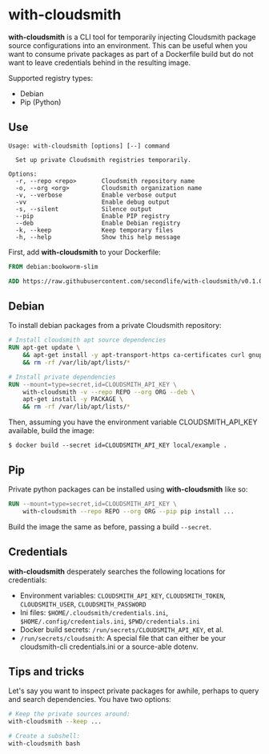 # with-cloudsmith

**with-cloudsmith** is a CLI tool for temporarily injecting Cloudsmith package
source configurations into an environment. This can be useful when you want
to consume private packages as part of a Dockerfile build but do not want to
leave credentials behind in the resulting image.

Supported registry types:

- Debian
- Pip (Python)

## Use

```text
Usage: with-cloudsmith [options] [--] command

  Set up private Cloudsmith registries temporarily.

Options:
  -r, --repo <repo>       Cloudsmith repository name
  -o, --org <org>         Cloudsmith organization name
  -v, --verbose           Enable verbose output
  -vv                     Enable debug output
  -s, --silent            Silence output
  --pip                   Enable PIP registry
  --deb                   Enable Debian registry
  -k, --keep              Keep temporary files
  -h, --help              Show this help message
```

First, add **with-cloudsmith** to your Dockerfile:
```dockerfile
FROM debian:bookworm-slim

ADD https://raw.githubusercontent.com/secondlife/with-cloudsmith/v0.1.0/with-cloudsmith /usr/bin/
```

## Debian

To install debian packages from a private Cloudsmith repository:
```dockerfile
# Install cloudsmith apt source dependencies
RUN apt-get update \
    && apt-get install -y apt-transport-https ca-certificates curl gnupg \
    && rm -rf /var/lib/apt/lists/*

# Install private dependencies
RUN --mount=type=secret,id=CLOUDSMITH_API_KEY \
    with-cloudsmith -v --repo REPO --org ORG --deb \
    apt-get install -y PACKAGE \
    && rm -rf /var/lib/apt/lists/*
```

Then, assuming you have the environment variable CLOUDSMITH_API_KEY available, build the image:
```
$ docker build --secret id=CLOUDSMITH_API_KEY local/example .
```

## Pip

Private python packages can be installed using **with-cloudsmith** like so:

```dockerfile
RUN --mount=type=secret,id=CLOUDSMITH_API_KEY \
    with-cloudsmith --repo REPO --org ORG --pip pip install ...
```

Build the image the same as before, passing a build `--secret`.

## Credentials

**with-cloudsmith** desperately searches the following locations for credentials:

- Environment variables: `CLOUDSMITH_API_KEY`, `CLOUDSMITH_TOKEN`, `CLOUDSMITH_USER`, `CLOUDSMITH_PASSWORD`
- Ini files: `$HOME/.cloudsmith/credentials.ini`, `$HOME/.config/credentials.ini`, `$PWD/credentials.ini`
- Docker build secrets: `/run/secrets/CLOUDSMITH_API_KEY`, et al.
- `/run/secrets/cloudsmith`: A special file that can either be your cloudsmith-cli credentials.ini or a source-able dotenv.

## Tips and tricks

Let's say you want to inspect private packages for awhile, perhaps to query
and search dependencies. You have two options:

```sh
# Keep the private sources around:
with-cloudsmith --keep ...

# Create a subshell:
with-cloudsmith bash
```
